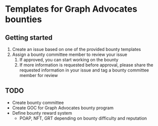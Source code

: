 # Templates for Graph Advocates bounties
## Getting started
1. Create an issue based on one of the provided bounty templates
1. Assign a bounty committee member to review your issue
    1. If approved, you can start working on the bounty
    1. If more information is requested before approval, please share the requested information in your issue and tag a bounty committee member for review


## TODO
* Create bounty committee
* Create GOC for Graph Advocates bounty program
* Define bounty reward system
    * POAP, NFT, GRT depending on bounty difficulty and reputation 

